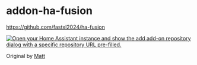 # addon-ha-fusion

<https://github.com/fastxl2024/ha-fusion>

[![Open your Home Assistant instance and show the add add-on repository dialog with a specific repository URL pre-filled.](https://my.home-assistant.io/badges/supervisor_add_addon_repository.svg)](https://my.home-assistant.io/redirect/supervisor_add_addon_repository/?repository_url=https%3A%2F%2Fgithub.com%2Ffastxl2024%2Faddon-ha-fusion)

Original by [Matt](https://github.com/matt8707/ha-fusion)
